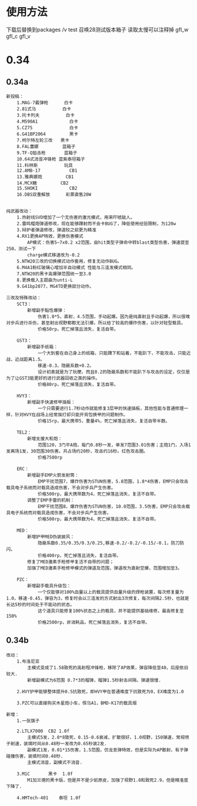 # 使用方法
下载后替换到packages /v test 召唤28测试版本箱子 读取太慢可以注释掉 gfl_w gfl_c gfl_v

# 0.34

## 0.34a
	新投稿：	
		1.MAG-7霰弹枪		白卡	
		2.81式马			白卡		
		3.托卡列夫			白卡
		4.M590A1			白卡
		5.CZ75				白卡
		6.G41BP2064			黑卡
		7.柯尔特左轮三改	黑卡
		8.FAL蕾娜			蓝箱子
		9.TF-Q狙击枪		蓝箱子
		10.64式消音冲锋枪	蓝紫泰坦箱子
		11.科林斯			玩具
		12.AMB-17			CB1
		13.雅典娜炮			CB1
		14.MCX糖			CB2
		15.SHOKI			CB2
		16.DBS双重解放		彩票直售20W


	纯武器改动：
		1.热射线SVD增加了一个无伤害的激光模式，用来吓唬敌人。
		2.雷鸣榴炮弹道修改，现在能够蹲射而不会卡BUG了，降低使用经验限制，为120w
		3.辩护者弹道修改，弹道较之前更为精准
		4.RX1更换AP特效，更换伤害模式
			AP模式：伤害5~7x0.2 x2范围，由hit类型子弹命中转blast类型伤害，弹速提至250，测试一下
			charge模式移速改为-0.2
		5.NTW20三改的切换模式动作套用，修复无动作BUG。
		6.M4A1粉红玻璃心增加半自动模式 性能与三连发模式相同。
		7.NTW20的黑卡高爆弹范围统一至3.0
		8.更换载入主题曲为unti-L
		9.G41bp2077，MG4TD更换部分动作。

	三改及特殊改动：
		SCT3：
			新增副手黏性爆弹：
				伤害1.0*5，直射，4.5范围，手动起爆。因为是纯直射且手动起爆，所以很难对步兵进行杀伤，甚至射出视野都都无法引爆，所以给了较高的爆炸伤害，以针对轻型载具。
				价格50rp，死亡掉落且消失，复活自带。

		GST3：
			新增副手纸箱：
				一个大到套在自己身上的纸箱，只能蹲下和站着，不能趴下，不能攻击，只能近战，近战距离1.5。
				移速-0.3，隐蔽系数+0.2。
				设计初衷就是为了玩梗，而且0.2的隐蔽系数和不能趴下与攻击的设定，仅仅是为了让GST3能更好的进行武器回收之类的操作。
				价格80rp，死亡掉落且消失，复活自带。

		HVY3：
			新增副手快速修甲插板：
				一个只需要进行1.7秒动作就能修复3层甲的快速插板，其他性能与普通修理一样，针对HVY在战场上经常挨打却只能开背包换甲的问题制作。
				价格15rp，最大携带5，重量4%，死亡掉落且消失，复活自带半数。

		TEL2：
			新增支援大和炮：
				范围120，3门平A炮，每门0.8秒一发，单发7范围3.01伤害；主炮1门，入场1发离场1发，30范围30伤害。共占场约20秒，攻击约16秒。红色攻击圈。
				价格7500rp

		ERC：
			新增副手EMP火箭发射筒：
				EMP干扰范围7，爆炸伤害为STUN伤害，5.8范围，1.8*4伤害，EMP只会攻击载具电子系统而对载具造成伤害，不会对步兵产生伤害。
				价格500rp，最大携带数为4，死亡掉落且消失，复活不自带。
			调整了EMP手雷的机制：
				EMP干扰范围8，爆炸伤害为STUN伤害，10.0范围，3.5伤害，EMP只会攻击载具电子系统而对载具造成伤害，不会对步兵产生伤害。
				价格500rp，最大携带数为4，死亡掉落且消失，复活不自带。

		MED：
			新增护甲MED伪装披风：
				隐蔽系数0.35/0.35/0.3/0.25,移速-0.2/-0.2/-0.15/-0.1，防刀防闪。
				价格400rp，死亡掉落且消失，复活自带。
			修复了MED激素手枪修甲复活不自带的问题；
			加强了MED激素手枪修甲模式的弹道及范围，弹道改为直射空爆，范围增加至3。

		PZC：
			新增副手载具升级包：
				一个仅能够对100%血量以上的载具提供血量升级的焊枪装置，每次修复量为1.0，移速-0.45，弹容为3，修复时会以三连发的方式射出3次修复，每次间隔2.5秒，也就是长达5秒的时间处于不能动的状态。
				这个道具只能修复100%状态之上的载具，并不能提供基础维修，最高修复至150%
				价格2500rp，非消耗品，死亡掉落且消失，复活不自带。


## 0.34b	
	改动：
		1.布洛尼亚
			主模式变成了1.58致死的高射程冲锋枪，移除了AP效果，弹容降低至40，后座依旧较大.
			新增副模式为6范围 0.7*3的榴弹，榴弹1.5秒射击间隔，弹速很慢.

		2.HVY护甲能够整体提升0.5抗致死，即HVY甲在普通难度下抗致死为0，EX难度为1.0

		3.PZC可以直接购买木星炮小车，悍马A1，BMD-K17的载具烟

	新增：
		1.一张旗子
	
		2.LTLX7000 	CB2	1.0f
			主模式5发，2.0*8致死，0.15-0.6衰减，扩散很好，1.0视野，150弹速，常规喷子射速，装填时间从0.48秒一发改为0.65秒装2发.
			副模式1发，0.01*15伤害，1.5范围，仿龙息弹特效，但是实际为AP散射，有子弹碰撞伤害，装填时间0.48秒.
			主模式消音，副模式不消音.

		3.M1C		黑卡	1.0f
			M1加兰德的黑卡版，但是并不是少前原皮，加强了视野1.8和致死2.9，但是精准度下降了.

		4.HMTech-401	泰坦 1.0f


